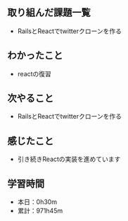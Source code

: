 ## 取り組んだ課題一覧
- RailsとReactでtwitterクローンを作る
## わかったこと
- reactの復習
## 次やること
- RailsとReactでtwitterクローンを作る
## 感じたこと
- 引き続きReactの実装を進めています
## 学習時間
- 本日：0h30m
- 累計：971h45m
